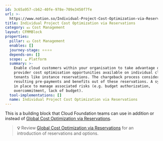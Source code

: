 ```yaml
---
id: 3c65a957-cb62-40fe-978e-709e3450f7fe
url: >-
  https://www.notion.so/Individual-Project-Cost-Optimization-via-Reservations-3c65a957cb6240fe978e709e3450f7fe
title: Individual Project Cost Optimization via Reservations
category: 💵 Cost Management
layout: CFMMBlock
properties:
  pillar: 💵 Cost Management
  enables: []
  journey-stage: ⭐️⭐️⭐️⭐️
  depends-on: []
  scope: ☁️ Platform
  summary: >-
    Enable cloud customers within your organisation to take advantage of cloud
    provider cost optimisation opportunities available on individual cloud
    tenants like instance reservations. The chargeback process considers any
    resulting pre-payments and benefits out of these reservations. A system is
    in place to manage associated risks (e.g. budget authorization,
    overcommitment, lack of budget). 
  tool-implementations: []
  name: Individual Project Cost Optimization via Reservations
---
```


This is a building block that Cloud Foundation teams can use in addition or instead of [Global Cost Optimization via Reservations](/maturity-model/cost-management/global-cost-optimization-via-reservations.md). 

> **💡** Review [Global Cost Optimization via Reservations](/maturity-model/cost-management/global-cost-optimization-via-reservations.md) for an introduction of reservations and options.



